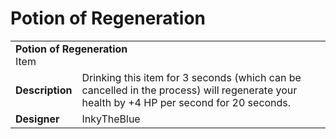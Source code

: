 # Potion of Regeneration
<table>
  <tbody>
    <tr>
      <td colspan="2">
        <b>Potion of Regeneration</b>
        <section>Item</section>
      </td>
    </tr>
    <tr>
      <td>
        <b>Description</b>
      </td>
      <td>Drinking this item for 3 seconds (which can be cancelled in the process) will regenerate your health by +4 HP per second for 20 seconds.</td>
    </tr>
    <tr>
      <td>
        <b>Designer</b>
      </td>
      <td>InkyTheBlue</td>
    </tr>
  </tbody>
<table>

<!-- ## Attachments
This item has no attachments yet. [Why not make one?](https://github.com/EveryoneDestroysTheWorld/design/issues/new) -->